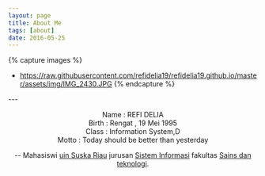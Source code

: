```yaml
---
layout: page
title: About Me
tags: [about]
date: 2016-05-25
---
```

{% capture images %}
- https://raw.githubusercontent.com/refidelia19/refidelia19.github.io/master/assets/img/IMG_2430.JPG
{% endcapture %}

---<center>
Name          : REFI DELIA <br>
Birth         : Rengat , 19 Mei 1995 <br>
Class         : Information System,D <br>
Motto         : Today should be better than yesterday

--
Mahasiswi [uin Suska Riau](htpp://uin-suska.ac.id/) jurusan [Sistem Informasi](http://sif.uin-suska.ac.id) fakultas [Sains dan teknologi](http://fst.uin-suska.ac.id/).
